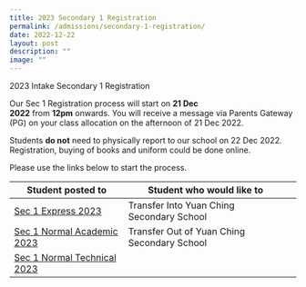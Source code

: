 ```yaml
---
title: 2023 Secondary 1 Registration
permalink: /admissions/secondary-1-registration/
date: 2022-12-22
layout: post
description: ""
image: ""
---
```

2023 Intake Secondary 1 Registration

Our Sec 1 Registration process will start on **21 Dec 2022** from **12pm** onwards. You will receive a message via Parents Gateway (PG) on your class allocation on the afternoon of 21 Dec 2022.  

  

Students **do not** need to physically report to our school on 22 Dec 2022. Registration, buying of books and uniform could be done online. 

  

Please use the links below to start the process.





| Student posted to  | Student who would like to ||
| -------- | -------- | -------- |
| [Sec 1 Express 2023](https://ycssopenhouse.wixsite.com/ycsssec1exp2023)         | Transfer Into Yuan Ching Secondary School |
| [Sec 1 Normal Academic 2023](https://ycssopenhouse.wixsite.com/ycsssec1na2023)          | Transfer Out of Yuan Ching Secondary School |
| [Sec 1 Normal Technical 2023](https://ycssopenhouse.wixsite.com/ycsssec1nt2023)            |